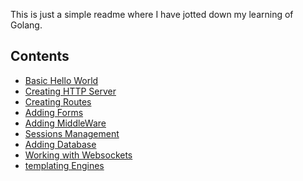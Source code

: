 This is just a simple readme where I have jotted down my learning of Golang.

## Contents

* [Basic Hello World]()
* [Creating HTTP Server]()
* [Creating Routes]()
* [Adding Forms]()
* [Adding MiddleWare]()
* [Sessions Management]()
* [Adding Database]()
* [Working with Websockets]()
* [templating Engines]()